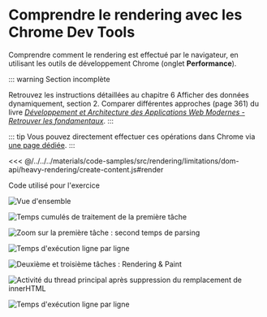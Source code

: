 # Comprendre le rendering avec les Chrome Dev Tools

Comprendre comment le rendering est effectué par le navigateur, en utilisant les outils de développement Chrome (onglet **Performance**).

::: warning
Section incomplète

Retrouvez les instructions détaillées au chapitre 6 Afficher des données dynamiquement, section 2. Comparer différentes approches (page 361) du livre _[Développement et Architecture des Applications Web Modernes - Retrouver les fondamentaux](https://www.editions-eni.fr/livre/developpement-et-architecture-des-applications-web-modernes-retrouver-les-fondamentaux-9782409029523)_.
:::

::: tip
Vous pouvez directement effectuer ces opérations dans Chrome via [une page dédiée](/tools/chrome-perf).
:::

<!-- prettier-ignore -->
<<< @/../../../materials/code-samples/src/rendering/limitations/dom-api/heavy-rendering/create-content.js#render

<p class="code-caption">Code utilisé pour l'exercice</p>

![Vue d'ensemble](/illustrations/images/rendering/dom-api_override-innerHTML.png)

![Temps cumulés de traitement de la première tâche](/illustrations/images/rendering/dom-api_override-innerHTML_time-script.png)

![Zoom sur la première tâche : second temps de parsing](/illustrations/images/rendering/dom-api_override-innerHTML_zoom-parse2.png)

![Temps d'exécution ligne par ligne](/illustrations/images/rendering/dom-api_override-innerHTML_code-time.png)

![Deuxième et troisième tâches : Rendering & Paint](/illustrations/images/rendering/dom-api_override-innerHTML_time-rendering.png)

![Activité du thread principal après suppression du remplacement de innerHTML](/illustrations/images/rendering/dom-api_no-override.png)

![Temps d'exécution ligne par ligne](/illustrations/images/rendering/dom-api_no-override_code-time.png)
